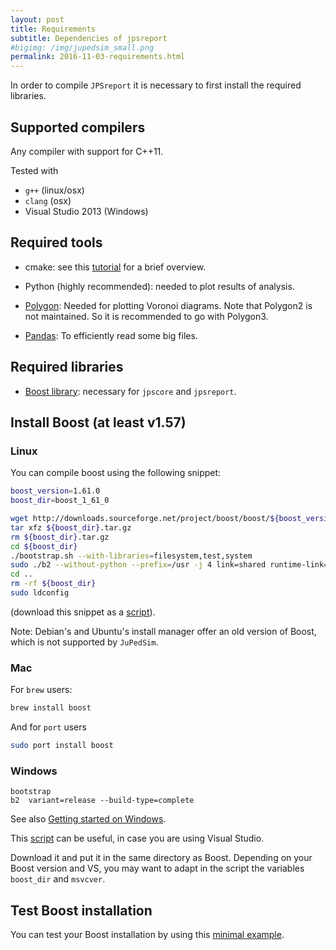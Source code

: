 ```yaml
---
layout: post
title: Requirements
subtitle: Dependencies of jpsreport
#bigimg: /img/jupedsim_small.png
permalink: 2016-11-03-requirements.html
---
```


In order to compile `JPSreport` it is necessary to first install the required libraries. 

## Supported compilers

Any compiler with support for C++11. 

Tested with   

- `g++` (linux/osx)
- `clang` (osx)
- Visual Studio 2013 (Windows)

## Required tools 

- cmake: see this [tutorial](https://www.johnlamp.net/cmake-tutorial-1-getting-started.html) for a brief overview.  
- Python (highly recommended): needed to plot results of analysis. 
- [Polygon](https://bitbucket.org/jraedler/polygon3/downloads/): Needed for plotting Voronoi diagrams.
  Note that Polygon2 is not maintained. So it is recommended to go with Polygon3.

- [Pandas](http://pandas.pydata.org/pandas-docs/stable/install.html): To efficiently read some big files. 

## Required libraries 

- [Boost library](http://www.boost.org/): necessary for `jpscore` and `jpsreport`.


## Install Boost (at least v1.57)

### Linux 

You can compile boost using the following snippet:

```bash
boost_version=1.61.0
boost_dir=boost_1_61_0

wget http://downloads.sourceforge.net/project/boost/boost/${boost_version}/${boost_dir}.tar.gz
tar xfz ${boost_dir}.tar.gz
rm ${boost_dir}.tar.gz
cd ${boost_dir}
./bootstrap.sh --with-libraries=filesystem,test,system
sudo ./b2 --without-python --prefix=/usr -j 4 link=shared runtime-link=shared install
cd ..
rm -rf ${boost_dir}
sudo ldconfig
```

(download this snippet as a [script](https://gitlab.version.fz-juelich.de/jupedsim/jpscore/snippets/7)).


Note: Debian's and Ubuntu's install manager offer an old version of Boost, which is not supported by `JuPedSim`.


### Mac

For `brew` users:

```bash
brew install boost
```

And for `port` users

```bash
sudo port install boost 
```

### Windows 

```
bootstrap
b2  variant=release --build-type=complete 
```

See also [Getting started on Windows](http://www.boost.org/doc/libs/1_65_1/more/getting_started/windows.html).

This [script](https://gitlab.version.fz-juelich.de/jupedsim/jpscore/snippets/18) can be useful, in case you are using
Visual Studio.

Download it and put it in the same directory as Boost. Depending on your Boost version and VS, 
you may want to adapt in the script the variables `boost_dir` and `msvcver`.

## Test Boost installation 

You can test your Boost installation by using this [minimal example](http://www.jupedsim.org/jpscore/2016-11-04-boost.html).
